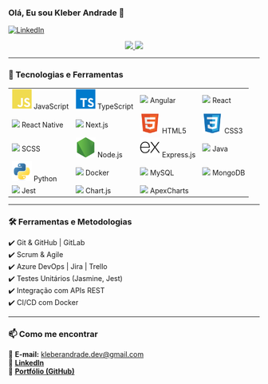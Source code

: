 ### Olá, Eu sou Kleber Andrade 👋
[![LinkedIn](https://icongr.am/devicon/linkedin-original.svg?size=40color=currentColor)](https://www.linkedin.com/in/kleber-andrade)

<div align="center">
  <a href="https://github.com/kleber-a">
    <img height="160em" src="https://github-readme-stats.vercel.app/api?username=kleber-a&show_icons=true&theme=dark&include_all_commits=true&count_private=true"/>
    <img height="160em" src="https://github-readme-stats.vercel.app/api/top-langs/?username=kleber-a&layout=compact&langs_count=7&theme=dark"/>
  </a>
</div>

---

### 🚀 Tecnologias e Ferramentas  

<div align="center">
  <table>
    <tr>
      <td><img height="40" src="https://raw.githubusercontent.com/devicons/devicon/master/icons/javascript/javascript-plain.svg"> JavaScript</td>
      <td><img height="40" src="https://raw.githubusercontent.com/devicons/devicon/master/icons/typescript/typescript-original.svg"> TypeScript</td>
      <td><img height="40" src="https://cdn.jsdelivr.net/gh/devicons/devicon/icons/angularjs/angularjs-original.svg"> Angular</td>
      <td><img height="40" src="https://cdn.jsdelivr.net/gh/devicons/devicon/icons/react/react-original-wordmark.svg"> React</td>
    </tr>
    <tr>
      <td><img height="40" src="https://cdn.jsdelivr.net/gh/devicons/devicon/icons/react/react-original.svg"> React Native</td>
      <td><img height="40" src="https://cdn.jsdelivr.net/gh/devicons/devicon/icons/nextjs/nextjs-original.svg"> Next.js</td>
      <td><img height="40" src="https://raw.githubusercontent.com/devicons/devicon/master/icons/html5/html5-original.svg"> HTML5</td>
      <td><img height="40" src="https://raw.githubusercontent.com/devicons/devicon/master/icons/css3/css3-original.svg"> CSS3</td>
    </tr>
    <tr>
      <td><img height="40" src="https://cdn.jsdelivr.net/gh/devicons/devicon/icons/sass/sass-original.svg"> SCSS</td>
      <td><img height="40" src="https://raw.githubusercontent.com/devicons/devicon/master/icons/nodejs/nodejs-original.svg"> Node.js</td>
      <td><img height="40" src="https://raw.githubusercontent.com/devicons/devicon/master/icons/express/express-original.svg"> Express.js</td>
      <td><img height="40" src="https://cdn.jsdelivr.net/gh/devicons/devicon/icons/java/java-original-wordmark.svg"> Java</td>
    </tr>
    <tr>
      <td><img height="40" src="https://raw.githubusercontent.com/devicons/devicon/master/icons/python/python-original.svg"> Python</td>
      <td><img height="40" src="https://cdn.jsdelivr.net/gh/devicons/devicon/icons/docker/docker-original-wordmark.svg"> Docker</td>
      <td><img height="40" src="https://cdn.jsdelivr.net/gh/devicons/devicon/icons/mysql/mysql-original-wordmark.svg"> MySQL</td>
      <td><img height="40" src="https://cdn.jsdelivr.net/gh/devicons/devicon/icons/mongodb/mongodb-original-wordmark.svg"> MongoDB</td>
    </tr>
    <tr>
      <td><img height="40" src="https://cdn.jsdelivr.net/gh/devicons/devicon/icons/jest/jest-plain.svg"> Jest</td>
      <td><img height="40" src="https://cdn.jsdelivr.net/gh/devicons/devicon/icons/chartjs/chartjs-original.svg"> Chart.js</td>
      <td><img height="40" src="https://avatars.githubusercontent.com/u/51858080?s=200&v=4"> ApexCharts</td>
    </tr>
  </table>
</div>

---

### 🛠️ Ferramentas e Metodologias  

✔️ Git & GitHub | GitLab  
✔️ Scrum & Agile  
✔️ Azure DevOps | Jira | Trello  
✔️ Testes Unitários (Jasmine, Jest)  
✔️ Integração com APIs REST  
✔️ CI/CD com Docker  

---

### 📫 Como me encontrar  
📧 **E-mail:** kleberandrade.dev@gmail.com  
💼 **[LinkedIn](https://www.linkedin.com/in/kleber-andrade/)**  
📂 **[Portfólio (GitHub)](https://github.com/kleber-a)**
